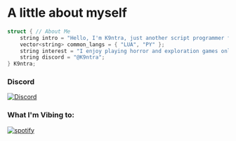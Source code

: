 # A little about myself
```c++
struct { // About Me
    string intro = "Hello, I'm K9ntra, just another script programmer for Roblox and other platforms.";
    vector<string> common_langs = { "LUA", "PY" };
    string interest = "I enjoy playing horror and exploration games online.";
    string discord = "@K9ntra";
} K9ntra;
```

### Discord  
[![Discord](https://img.shields.io/badge/Discord-%235865F2.svg?style=for-the-badge&logo=discord&logoColor=white)](https://discord.gg/platformdestroyer)

### What I'm Vibing to:
[![spotify](https://spotify-github-profile.kittinanx.com/api/view?uid=r433qbp2wcvjvive683t226zj&cover_image=true&theme=novatorem&show_offline=false&background_color=121212&interchange=false&bar_color=ffffff&bar_color_cover=false)](https://open.spotify.com/user/r433qbp2wcvjvive683t226zj?si=LJwotfdZRd6bkPb2ZGcoNA)
